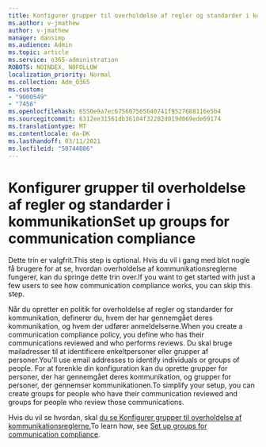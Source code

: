 ```yaml
---
title: Konfigurer grupper til overholdelse af regler og standarder i kommunikation
ms.author: v-jmathew
author: v-jmathew
manager: dansimp
ms.audience: Admin
ms.topic: article
ms.service: o365-administration
ROBOTS: NOINDEX, NOFOLLOW
localization_priority: Normal
ms.collection: Adm_O365
ms.custom:
- "9000549"
- "7456"
ms.openlocfilehash: 6550e9a7ec675607565640741f9527688116e5b4
ms.sourcegitcommit: 6312ee31561db36104f32282d019d069ede69174
ms.translationtype: MT
ms.contentlocale: da-DK
ms.lasthandoff: 03/11/2021
ms.locfileid: "50744086"
---
```

# <a name="set-up-groups-for-communication-compliance"></a><span data-ttu-id="8f987-102">Konfigurer grupper til overholdelse af regler og standarder i kommunikation</span><span class="sxs-lookup"><span data-stu-id="8f987-102">Set up groups for communication compliance</span></span>

<span data-ttu-id="8f987-103">Dette trin er valgfrit.</span><span class="sxs-lookup"><span data-stu-id="8f987-103">This step is optional.</span></span> <span data-ttu-id="8f987-104">Hvis du vil i gang med blot nogle få brugere for at se, hvordan overholdelse af kommunikationsreglerne fungerer, kan du springe dette trin over.</span><span class="sxs-lookup"><span data-stu-id="8f987-104">If you want to get started with just a few users to see how communication compliance works, you can skip this step.</span></span>  
  
<span data-ttu-id="8f987-105">Når du opretter en politik for overholdelse af regler og standarder for kommunikation, definerer du, hvem der har gennemgået deres kommunikation, og hvem der udfører anmeldelserne.</span><span class="sxs-lookup"><span data-stu-id="8f987-105">When you create a communication compliance policy, you define who has their communications reviewed and who performs reviews.</span></span> <span data-ttu-id="8f987-106">Du skal bruge mailadresser til at identificere enkeltpersoner eller grupper af personer.</span><span class="sxs-lookup"><span data-stu-id="8f987-106">You'll use email addresses to identify individuals or groups of people.</span></span> <span data-ttu-id="8f987-107">For at forenkle din konfiguration kan du oprette grupper for personer, der har gennemgået deres kommunikation, og grupper for personer, der gennemser kommunikationen.</span><span class="sxs-lookup"><span data-stu-id="8f987-107">To simplify your setup, you can create groups for people who have their communication reviewed and groups for people who review those communications.</span></span>  
  
<span data-ttu-id="8f987-108">Hvis du vil se hvordan, skal [du se Konfigurer grupper til overholdelse af kommunikationsreglerne.](https://go.microsoft.com/fwlink/?linkid=2129594)</span><span class="sxs-lookup"><span data-stu-id="8f987-108">To learn how, see [Set up groups for communication compliance](https://go.microsoft.com/fwlink/?linkid=2129594).</span></span>
